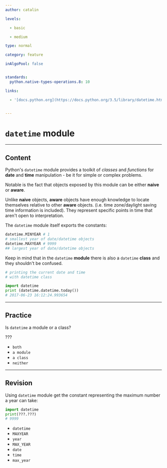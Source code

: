 ```yaml
---
author: catalin

levels:

  - basic

  - medium

type: normal

category: feature

inAlgoPool: false


standards:
  python.native-types-operations.8: 10

links:

  - '[docs.python.org](https://docs.python.org/3.5/library/datetime.html){website}'


---
```


# `datetime` module

---

## Content

Python's `datetime` module provides a toolkit of _classes_ and _functions_ for **date** and **time** manipulation - be it for simple or complex problems.

Notable is the fact that objects exposed by this module can be either **naive** or **aware**.

Unlike **naive** objects, **aware** objects have enough knowledge to locate themselves relative to other **aware** objects. (i.e. time zone/daylight saving time information is included).
They represent specific points in time that aren't open to interpretation.

The `datetime` module itself exports the constants:

```python
datetime.MINYEAR # 1
# smallest year of date/datetime objects
datetime.MAXYEAR # 9999
## largest year of date/datetime objects
```

Keep in mind that in the `datetime` **module** there is also a `datetime` **class** and they shouldn't be confused.

```python
# printing the current date and time
# with datetime class

import datetime
print (datetime.datetime.today())
# 2017-06-23 16:12:24.993654
```

---

## Practice

Is `datetime` a module or a class?

???

- `both`
- `a module`
- `a class`
- `neither`

---

## Revision

Using `datetime` module get the constant representing the maximum number a year can take:

```python
import datetime
print(???.???)
# 9999
```

- `datetime`
- `MAXYEAR`
- `year`
- `MAX_YEAR`
- `date`
- `time`
- `max_year`
